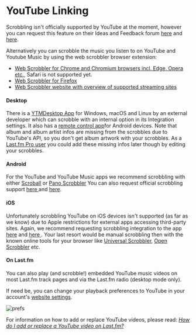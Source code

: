 # YouTube Linking

Scrobbling isn't officially supported by YouTube at the moment, however you can request this feature on their Ideas and Feedback forum [here](https://support.google.com/youtubemusic/thread/202347) and [here](https://support.google.com/youtubemusic/thread/160721).

Alternatively you can scrobble the music you listen to on YouTube and Youtube Music by using the web scrobbler browser extension:

* [Web Scrobbler for Chrome and Chromium browsers incl. Edge, Opera etc.](https://chrome.google.com/webstore/detail/web-scrobbler/hhinaapppaileiechjoiifaancjggfjm), Safari is not supported yet.
* [Web Scrobbler for Firefox ](https://addons.mozilla.org/en-US/firefox/addon/web-scrobbler/)
* [Web Scrobbler website with overview of supported streaming sites](https://web-scrobbler.github.io/)

#### Desktop

There is a [YTMDesktop App](https://ytmdesktop.app/) for Windows, macOS and Linux by an external developer which can scrobble with an internal option in its Integration settings. It also has a [remote control app](https://play.google.com/store/apps/details?id=app.ytmdesktop.remote)for Android devices. Note that album and album artist infos are missing from the scrobbles due to YouTube's API, so you don't get album artwork with your scrobbles. As a [Last.fm Pro user](https://www.last.fm/pro) you could add these missing infos later though by editing your scrobbles.

#### Android

For the YouTube and YouTube Music apps we recommend scrobbling with either [Scroball](https://play.google.com/store/apps/details?id=com.peterjosling.scroball&hl=en_US) or [Pano Scrobbler](https://play.google.com/store/apps/details?id=com.arn.scrobble&hl=en_US) You can also request official scrobbling support [here ](https://support.google.com/youtubemusic/thread/202347)and [here](https://support.google.com/youtubemusic/thread/160721).

#### iOS

Unfortunately scrobbling YouTube on iOS devices isn't supported \(as far as we know\) due to Apple restrictions for external apps accessing third-party sites. Again, we recommend requesting scrobbling integration to the app [here](https://support.google.com/youtubemusic/thread/202347) and [here ](https://support.google.com/youtubemusic/thread/160721). Your last resort would be manual scrobbling then with the known online tools for your browser like [Universal Scrobbler](https://universalscrobbler.com/), [Open Scrobbler](https://openscrobbler.com/) etc.

#### On Last.fm

You can also play \(and scrobble!\) embedded YouTube music videos on most Last.fm track pages and via the Last.fm radio \(desktop mode only\).

If need be, you can change your playback preferences to YouTube in your account's [website settings](https://www.last.fm/settings/website).

![prefs](https://aws1.discourse-cdn.com/business4/uploads/lastfm/original/1X/026eef5f2d34efd07956b86ecae2997ef58ac62a.png)

For information on how to add or replace YouTube videos, please read: [_How do I add or replace a YouTube video on Last.fm?_ ](https://support.last.fm/t/how-do-i-add-or-replace-a-youtube-video-on-last-fm/174/2)

